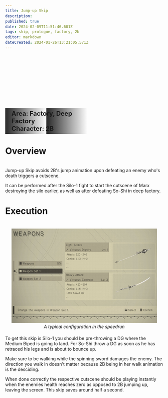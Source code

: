 ```yaml
---
title: Jump-up Skip
description: 
published: true
date: 2024-02-09T11:51:46.601Z
tags: skip, prologue, factory, 2b
editor: markdown
dateCreated: 2024-01-26T13:21:05.571Z
---
```



<div style="background-image: url('/assets/skips/jump-up_skip/soshi-jump-up-skip_wide.png'); height:250px; margin-right:20px">
  <p style="float:left;
            background-size: 50%;
            width:50%;
            margin-top:170px;
            padding-top:5px;
            padding-left:20px;
            padding-bottom:5px;
            font-size:20px;
            font-weight:bold;
            background-image: linear-gradient(to right, rgba(16, 16, 16, 0.9), rgba(0, 0, 0, 0));">
    Area: Factory, Deep Factory<br>
    Character: 2B
  </p>
</div>

# Overview

<br>
Jump-up Skip avoids 2B's jump animation upon defeating an enemy who's death triggers a cutscene.

It can be performed after the Silo-1 fight to start the cutscene of Marx destroying the silo earlier, as well as after defeating So-Shi in deep factory.


# Execution
<div style="float:right; text-align:center; margin:20px">
  <img width="533" height="300" src="/assets/intro/weapon_sets/weaponset_screen.jpg"><br>
  <i>A typical configuration in the speedrun</i>
</div>

<br>
To get this skip is Silo-1 you should be pre-throwing a DG where the Medium Biped is going to land.
For So-Shi throw a DG as soon as he has retraced his legs and is about to bounce up.

Make sure to be walking while the spinning sword damages the enemy.
The direction you walk in doesn't matter because 2B being in her walk animation is the desciding. 

When done correctly the respective cutscene should be playing instantly when the enemies health reaches zero as opposed to 2B jumping up, leaving the screen.
This skip saves around half a second.





